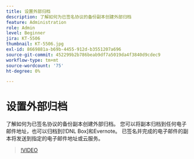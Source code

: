 ```yaml
---
title: 设置外部归档
description: 了解如何为已签名协议的备份副本创建外部归档
feature: Administration
role: Admin
level: Beginner
jira: KT-5506
thumbnail: KT-5506.jpg
exl-id: 8669881a-b69b-4455-912d-b3551207a696
source-git-commit: 452299b2b786beab9df7a5019da4f3840d9cdec9
workflow-type: tm+mt
source-wordcount: '75'
ht-degree: 0%

---
```


# 设置外部归档

了解如何为已签名协议的备份副本创建外部归档。 您可以将副本归档到任何电子邮件地址，也可以归档到[!DNL Box]和Evernote。 已签名并完成的电子邮件的副本将发送到指定的电子邮件地址或云服务。

>[!VIDEO](https://video.tv.adobe.com/v/3409072?quality=12&learn=on&hidetitle=true)